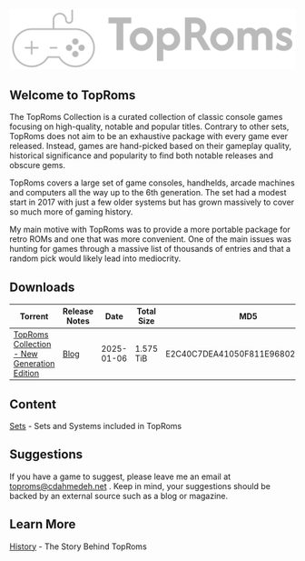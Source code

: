 ![TopRoms Logo](./assets/toproms-logo-greyscale.png)

## Welcome to TopRoms

The TopRoms Collection is a curated collection of classic console games focusing on high-quality, notable and popular titles. Contrary to other sets, TopRoms does not aim to be an exhaustive package with every game ever released. Instead, games are hand-picked based on their gameplay quality, historical significance and popularity to find both notable releases and obscure gems.

TopRoms covers a large set of game consoles, handhelds, arcade machines and computers all the way up to the 6th generation. The set had a modest start in 2017 with just a few older systems but has grown massively to cover so much more of gaming history.

My main motive with TopRoms was to provide a more portable package for retro ROMs and one that was more convenient. One of the main issues was hunting for games through a massive list of thousands of entries and that a random pick would likely lead into mediocrity.

## Downloads

| Torrent | Release Notes | Date | Total Size | MD5 |
| ------- | ---- | ---- | ---------- | ------ |
| [TopRoms Collection - New Generation Edition](https://github.com/cdahmedeh/TopRoms/raw/refs/heads/main/torrents/TopRoms%20Collection%20-%202025-01-06.torrent) | [Blog](https://www.cdahmedeh.net/blog/2025/1/7/toproms-enters-a-new-generation) | 2025-01-06 | 1.575 TiB | E2C40C7DEA41050F811E96802561D5FE

## Content

[Sets](./docs/sets) - Sets and Systems included in TopRoms

## Suggestions

If you have a game to suggest, please leave me an email at toproms@cdahmedeh.net . Keep in mind, your suggestions should be backed by an external source such as a blog or magazine.

## Learn More

[History](./docs/history) - The Story Behind TopRoms
